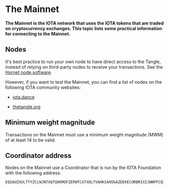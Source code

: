 # The Mainnet

**The Mainnet is the IOTA network that uses the IOTA tokens that are traded on cryptocurrency exchanges. This topic lists some practical information for connecting to the Mainnet.**

## Nodes

It's best practice to run your own node to have direct access to the Tangle, instead of relying on third-party nodes to receive your transactions. See the [Hornet node software](root://hornet/1.1/overview.md).

However, if you want to test the Mainnet, you can find a list of nodes on the following IOTA community websites:

- [iota.dance](https://iota.dance/)

- [thetangle.org](https://thetangle.org/nodes)

## Minimum weight magnitude

Transactions on the Mainnet must use a minimum weight magnitude (MWM) of at least 14 to be valid.

## Coordinator address

Nodes on the Mainnet use a Coordinator that is run by the IOTA Foundation with the following address:

```
EQSAUZXULTTYZCLNJNTXQTQHOMOFZERHTCGTXOLTVAHKSA9OGAZDEKECURBRIXIJWNPFCQIOVFVVXJVD9
```

